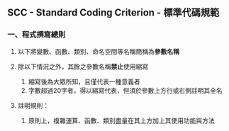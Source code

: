 ## SCC - Standard Coding Criterion - 標準代碼規範

### 一、程式撰寫總則

1. 以下將變數、函數、類別、命名空間等名稱簡稱為**參數名稱**

2. 除以下情況之外，其餘之參數名稱**禁止**使用縮寫
	1. 縮寫後為大眾所知，且僅代表一種意義者
	2. 字數超過20字者，得以縮寫代表，但須於參數上方行或右側註明其全名

3. 註明規則：
	1. 原則上，複雜運算、函數、類別盡量在其上方加上其使用功能與方法
